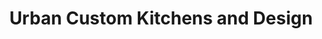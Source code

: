 ---
title: "Urban Custom Kitchens and Design"
url: /millersburg/urban-custom-kitchens-and-design/
shop: Küchen
---